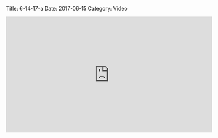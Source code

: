 Title: 6-14-17-a
Date: 2017-06-15
Category: Video

<iframe width="560" height="315" src="https://www.youtube.com/embed/IM5viCjjZLw" title="YouTube video player" frameborder="0" allow="accelerometer; autoplay; clipboard-write; encrypted-media; gyroscope; picture-in-picture" allowfullscreen></iframe>

